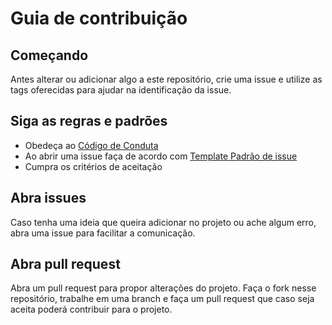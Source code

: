 # Guia de contribuição

## Começando

Antes alterar ou adicionar algo a este repositório, crie uma issue e utilize as tags oferecidas para ajudar na identificação da issue.

## Siga as regras e padrões

- Obedeça ao [Código de Conduta](https://github.com/fga-eps-mds/2023.1-RelatorioGitPython/blob/main/docs/CODE_OF_CONDUCT.md)
- Ao abrir uma issue faça de acordo com [Template Padrão de issue](https://github.com/fga-eps-mds/2023.1-RelatorioGitPython/blob/main/.github/ISSUE_TEMPLATE/template-padr%C3%A3o-de-issue.md)
- Cumpra os critérios de aceitação

## Abra issues

Caso tenha uma ideia que queira adicionar no projeto ou ache algum erro, abra uma issue para facilitar a comunicação.

## Abra pull request

Abra um pull request para propor alterações do projeto. Faça o fork nesse repositório, trabalhe em uma branch e faça um pull request  que caso seja aceita poderá contribuir para o projeto.

